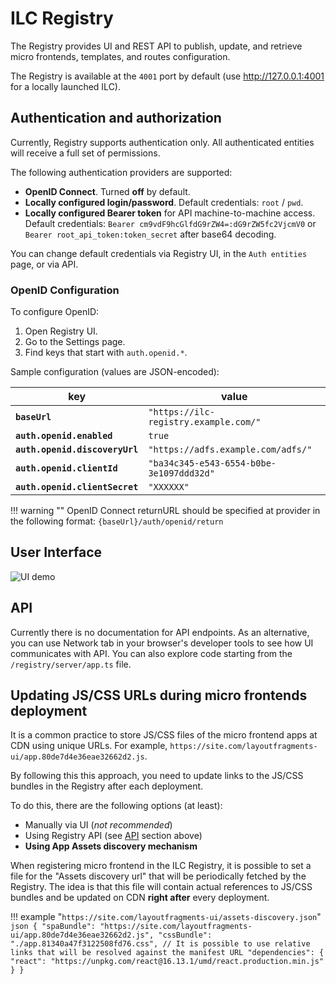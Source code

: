 # ILC Registry

The Registry provides UI and REST API to publish, update, and retrieve micro frontends, templates, and routes configuration.

The Registry is available at the `4001` port by default (use http://127.0.0.1:4001 for a locally launched ILC).

## Authentication and authorization

Currently, Registry supports authentication only. All authenticated entities will receive a full set of permissions.

The following authentication providers are supported:

- **OpenID Connect**. Turned **off** by default.
- **Locally configured login/password**. Default credentials: `root` / `pwd`.
- **Locally configured Bearer token** for API machine-to-machine access. Default credentials: `Bearer cm9vdF9hcGlfdG9rZW4=:dG9rZW5fc2VjcmV0` or `Bearer root_api_token:token_secret` after base64 decoding.

You can change default credentials via Registry UI, in the `Auth entities` page, or via API.

### OpenID Configuration

To configure OpenID:

1. Open Registry UI.
1. Go to the Settings page.
1. Find keys that start with `auth.openid.*`.

Sample configuration (values are JSON-encoded):

| key                            | value                                   |
|--------------------------------|-----------------------------------------|
| **`baseUrl`**                  | `"https://ilc-registry.example.com/"`   |
| **`auth.openid.enabled`**      | `true`                                  |
| **`auth.openid.discoveryUrl`** | `"https://adfs.example.com/adfs/"`      |
| **`auth.openid.clientId`**     | `"ba34c345-e543-6554-b0be-3e1097ddd32d"`|
| **`auth.openid.clientSecret`** | `"XXXXXX"`                              |

!!! warning ""
    OpenID Connect returnURL should be specified at provider in the following format: `{baseUrl}/auth/openid/return`

## User Interface

![UI demo](./assets/registry_ui.gif)

## API

Currently there is no documentation for API endpoints. As an alternative, you can use Network tab in your browser's developer tools
to see how UI communicates with API. You can also explore code starting from the `/registry/server/app.ts` file.

## Updating JS/CSS URLs during micro frontends deployment

It is a common practice to store JS/CSS files of the micro frontend apps at CDN using unique URLs. For example,
`https://site.com/layoutfragments-ui/app.80de7d4e36eae32662d2.js`.

By following this this approach, you need to update 
links to the JS/CSS bundles in the Registry after each deployment.

To do this, there are the following options (at least):

- Manually via UI (_not recommended_)
- Using Registry API (see [API](#api) section above)
- **Using App Assets discovery mechanism**

When registering micro frontend in the ILC Registry, it is possible to set a file for the "Assets discovery url" that will be periodically fetched
by the Registry. The idea is that this file will contain actual references to JS/CSS bundles and be updated on CDN **right after** every deployment.

!!! example "`https://site.com/layoutfragments-ui/assets-discovery.json`"
    ```json
    {
      "spaBundle": "https://site.com/layoutfragments-ui/app.80de7d4e36eae32662d2.js",
      "cssBundle": "./app.81340a47f3122508fd76.css", // It is possible to use relative links that will be resolved against the manifest URL
      "dependencies": {
        "react": "https://unpkg.com/react@16.13.1/umd/react.production.min.js"
      }
    }
    ```